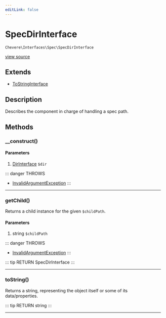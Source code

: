 ```yaml
---
editLink: false
---
```


# SpecDirInterface

`Chevere\Interfaces\Spec\SpecDirInterface`

[view source](https://github.com/chevere/chevere/blob/master/src/Chevere/Interfaces/Spec/SpecDirInterface.php)

## Extends

- [ToStringInterface](../To/ToStringInterface.md)

## Description

Describes the component in charge of handling a spec path.

## Methods

### __construct()

#### Parameters

1. [DirInterface](../Filesystem/DirInterface.md) `$dir`

::: danger THROWS
- [InvalidArgumentException](../../Exceptions/Core/InvalidArgumentException.md) 
:::

---

### getChild()

Returns a child instance for the given `$childPath`.

#### Parameters

1. string `$childPath`

::: danger THROWS
- [InvalidArgumentException](../../Exceptions/Core/InvalidArgumentException.md) 
:::

::: tip RETURN
SpecDirInterface
:::

---

### toString()

Returns a string, representing the object itself or some of its data/properties.

::: tip RETURN
string
:::

---
